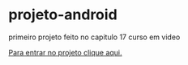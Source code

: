 # projeto-android
primeiro projeto feito no capitulo 17 curso em video 

<a href="https://gustavoolv14.github.io/projeto-android/index.html.html">Para entrar no projeto clique aqui.</a>